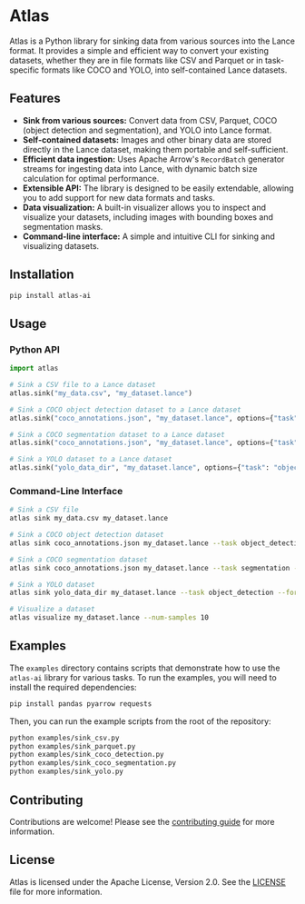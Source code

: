 # Atlas

Atlas is a Python library for sinking data from various sources into the Lance format. It provides a simple and efficient way to convert your existing datasets, whether they are in file formats like CSV and Parquet or in task-specific formats like COCO and YOLO, into self-contained Lance datasets.

## Features

- **Sink from various sources:** Convert data from CSV, Parquet, COCO (object detection and segmentation), and YOLO into Lance format.
- **Self-contained datasets:** Images and other binary data are stored directly in the Lance dataset, making them portable and self-sufficient.
- **Efficient data ingestion:** Uses Apache Arrow's `RecordBatch` generator streams for ingesting data into Lance, with dynamic batch size calculation for optimal performance.
- **Extensible API:** The library is designed to be easily extendable, allowing you to add support for new data formats and tasks.
- **Data visualization:** A built-in visualizer allows you to inspect and visualize your datasets, including images with bounding boxes and segmentation masks.
- **Command-line interface:** A simple and intuitive CLI for sinking and visualizing datasets.

## Installation

```bash
pip install atlas-ai
```

## Usage

### Python API

```python
import atlas

# Sink a CSV file to a Lance dataset
atlas.sink("my_data.csv", "my_dataset.lance")

# Sink a COCO object detection dataset to a Lance dataset
atlas.sink("coco_annotations.json", "my_dataset.lance", options={"task": "object_detection", "format": "coco"})

# Sink a COCO segmentation dataset to a Lance dataset
atlas.sink("coco_annotations.json", "my_dataset.lance", options={"task": "segmentation", "format": "coco"})

# Sink a YOLO dataset to a Lance dataset
atlas.sink("yolo_data_dir", "my_dataset.lance", options={"task": "object_detection", "format": "yolo"})
```

### Command-Line Interface

```bash
# Sink a CSV file
atlas sink my_data.csv my_dataset.lance

# Sink a COCO object detection dataset
atlas sink coco_annotations.json my_dataset.lance --task object_detection --format coco

# Sink a COCO segmentation dataset
atlas sink coco_annotations.json my_dataset.lance --task segmentation --format coco

# Sink a YOLO dataset
atlas sink yolo_data_dir my_dataset.lance --task object_detection --format yolo

# Visualize a dataset
atlas visualize my_dataset.lance --num-samples 10
```

## Examples

The `examples` directory contains scripts that demonstrate how to use the `atlas-ai` library for various tasks. To run the examples, you will need to install the required dependencies:

```bash
pip install pandas pyarrow requests
```

Then, you can run the example scripts from the root of the repository:

```bash
python examples/sink_csv.py
python examples/sink_parquet.py
python examples/sink_coco_detection.py
python examples/sink_coco_segmentation.py
python examples/sink_yolo.py
```

## Contributing

Contributions are welcome! Please see the [contributing guide](CONTRIBUTING.md) for more information.

## License

Atlas is licensed under the Apache License, Version 2.0. See the [LICENSE](LICENSE) file for more information.
